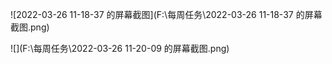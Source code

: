 ![2022-03-26 11-18-37 的屏幕截图](F:\每周任务\2022-03-26 11-18-37 的屏幕截图.png)

![](F:\每周任务\2022-03-26 11-20-09 的屏幕截图.png)